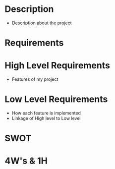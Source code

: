 # Description
* Description about the project

# Requirements
# High Level Requirements
* Features of my project

# Low Level Requirements
* How each feature is implemented
* Linkage of High level to Low level

# SWOT

# 4W's & 1H